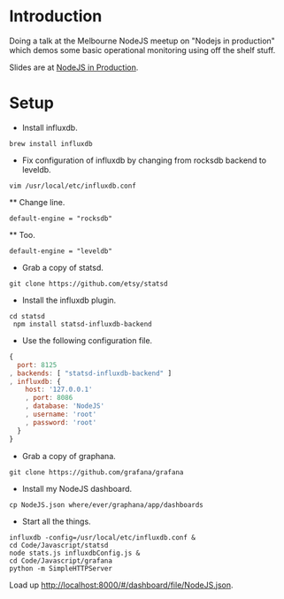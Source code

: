 # Introduction

Doing a talk at the Melbourne NodeJS meetup on "Nodejs in production" which demos some basic operational monitoring using off the shelf stuff.

Slides are at [NodeJS in Production](https://speakerdeck.com/wolfeidau/nodejs-in-production).

# Setup

* Install influxdb.

```
brew install influxdb
```

* Fix configuration of influxdb by changing from rocksdb backend to leveldb.

```
vim /usr/local/etc/influxdb.conf
```

** Change line.

```
default-engine = "rocksdb"
```

** Too.

```
default-engine = "leveldb"
```

* Grab a copy of statsd.

```
git clone https://github.com/etsy/statsd
```

* Install the influxdb plugin.

```
cd statsd
 npm install statsd-influxdb-backend
```

* Use the following configuration file.

```js
{
  port: 8125
, backends: [ "statsd-influxdb-backend" ]
, influxdb: {
    host: '127.0.0.1'
    , port: 8086
    , database: 'NodeJS'
    , username: 'root'
    , password: 'root'
  }
}
```

* Grab a copy of graphana.

```
git clone https://github.com/grafana/grafana
```

* Install my NodeJS dashboard.

```
cp NodeJS.json where/ever/graphana/app/dashboards
```

* Start all the things.

```
influxdb -config=/usr/local/etc/influxdb.conf &
cd Code/Javascript/statsd
node stats.js influxdbConfig.js &
cd Code/Javascript/grafana
python -m SimpleHTTPServer
```

Load up [http://localhost:8000/#/dashboard/file/NodeJS.json](http://localhost:8000/#/dashboard/file/NodeJS.json).
